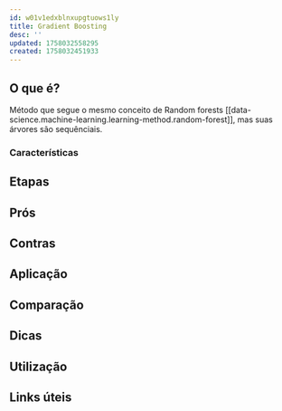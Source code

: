 ```yaml
---
id: w01v1edxblnxupgtuows1ly
title: Gradient Boosting
desc: ''
updated: 1758032558295
created: 1758032451933
---
```


## O que é?

Método que segue o mesmo conceito de Random forests [[data-science.machine-learning.learning-method.random-forest]], mas suas árvores são sequênciais.

### Características

## Etapas

## Prós

## Contras

## Aplicação

## Comparação

## Dicas

## Utilização

## Links úteis
